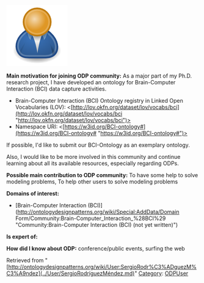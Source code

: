 [![Image:ODPUser.png](../images/a/a6/ODPUser.png)](../Image/ODPUser.png.md "Image:ODPUser.png")




  





__Main motivation for joining ODP community:__ As a major part of my Ph.D. research project, I have developed an ontology for Brain-Computer Interaction (BCI) data capture activities.



* Brain-Computer Interaction (BCI) Ontology registry in Linked Open Vocabularies (LOV): <[http://lov.okfn.org/dataset/lov/vocabs/bci](http://lov.okfn.org/dataset/lov/vocabs/bci "http://lov.okfn.org/dataset/lov/vocabs/bci")>
* Namespace URI: <[https://w3id.org/BCI-ontology#](https://w3id.org/BCI-ontology# "https://w3id.org/BCI-ontology#")>


If possible, I'd like to submit our BCI-Ontology as an exemplary ontology.


Also, I would like to be more involved in this community and continue learning about all its available resources, especially regarding ODPs.


__Possible main contribution to ODP community:__ To have some help to solve modeling problems, To help other users to solve modeling problems


__Domains of interest:__



* [Brain-Computer Interaction (BCI)](http://ontologydesignpatterns.org/wiki/Special:AddData/Domain Form/Community:Brain-Computer_Interaction_%28BCI%29 "Community:Brain-Computer Interaction (BCI) (not yet written)")


__Is expert of:__


  

__How did I know about ODP:__ conference/public events, surfing the web






Retrieved from "[http://ontologydesignpatterns.org/wiki/User:SergioRodr%C3%ADguezM%C3%A9ndez](../User/SergioRodríguezMéndez.md)"
 [Category](http://ontologydesignpatterns.org/wiki/Special:Categories "Special:Categories"): [ODPUser](../Category/ODPUser.md "Category:ODPUser")
